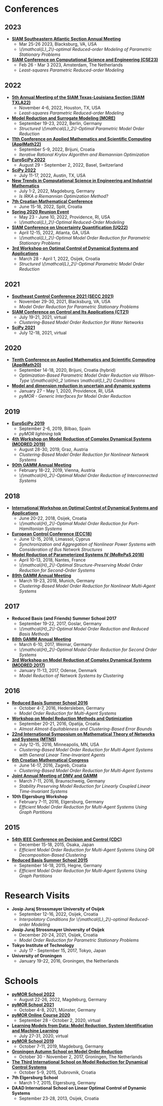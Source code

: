 <!--
.. title: Travels
.. slug: travels
.. date:
.. tags:
.. category:
.. link:
.. description:
.. type: text
-->

# Conferences

## 2023

- [**SIAM Southeastern Atlantic Section Annual Meeting**](https://conference.math.vt.edu/vt-siam-seas/index.html)
    - Mar 25-26 2023, Blacksburg, VA, USA
    - *\\(\mathcal{L}_2\\)-optimal Reduced-order Modeling of Parametric Stationary Problems*
- [**SIAM Conference on Computational Science and Engineering (CSE23)**](https://www.siam.org/conferences/cm/conference/cse23)
    - Feb 26 - Mar 3 2023, Amsterdam, The Netherlands
    - *Least-squares Parametric Reduced-order Modeling*

## 2022

- [**5th Annual Meeting of the SIAM Texas-Louisiana Section (SIAM TXLA22)**](https://www.math.uh.edu/siamtxla22/)
    - November 4-6, 2022, Houston, TX, USA
    - *Least-squares Parametric Reduced-order Modeling*
- [**Model Reduction and Surrogate Modeling (MORE)**](https://more.sciencesconf.org/)
    - September 19-23, 2022, Berlin, Germany
    - *Structured \\(\mathcal{L}_2\\)-Optimal Parametric Model Order Reduction*
- [**11th Conference on Applied Mathematics and Scientific Computing (ApplMath22)**](https://applmath.math.pmf.unizg.hr/2022/#/)
    - September 5-9, 2022, Brijuni, Croatia
    - *Iterative Rational Krylov Algorithm and Riemannian Optimization*
- [**EuroSciPy 2022**](https://www.euroscipy.org/2022/)
    - August 29 - September 2, 2022, Basel, Switzerland
- [**SciPy 2022**](https://www.scipy2022.scipy.org/)
    - July 11-17, 2022, Austin, TX, USA
- [**New Trends in Computational Science in Engineering and Industrial Mathematics**](https://indico3.mpi-magdeburg.mpg.de/event/6/)
    - July 1-2, 2022, Magdeburg, Germany
    - *Is IRKA a Riemannian Optimization Method?*
- [**7th Croatian Mathematical Conference**](https://www.pmfst.unist.hr/cromc2020/)
    - June 15-18, 2022, Split, Croatia
- [**Spring 2020 Reunion Event**](https://icerm.brown.edu/events/re-22-sp20/)
    - May 23 - June 10, 2022, Providence, RI, USA
    - *\\(\mathcal{L}_2\\)-Optimal Reduced-Order Modeling*
- [**SIAM Conference on Uncertainty Quantification (UQ22)**](https://www.siam.org/conferences/cm/conference/uq22)
    - April 12-15, 2022, Atlanta, GA, USA
    - *\\(\mathcal{L}_2\\)-Optimal Model Order Reduction for Parametric
      Stationary Problems*
- [**3rd Workshop on Optimal Control of Dynamical Systems and Applications**](http://vims.mathos.unios.hr/page-builder/workshop-daad-2022/)
    - March 28 - April 1, 2022, Osijek, Croatia
    - *Structured \\(\mathcal{L}_2\\)-Optimal Parametric Model Order Reduction*

## 2021

- [**Southeast Control Conference 2021 (SECC 2021)**](https://secc21.com/)
    - November 29-30, 2021, Blacksburg, VA, USA
    - *Model Order Reduction for Parametric Stationary Problems*
- [**SIAM Conference on Control and Its Applications (CT21)**](https://www.siam.org/conferences/cm/conference/ct21)
    - July 19-21, 2021, virtual
    - *Clustering-Based Model Order Reduction for Water Networks*
- [**SciPy 2021**](https://www.scipy2021.scipy.org/)
    - July 12-18, 2021, virtual

## 2020

- [**Tenth Conference on Applied Mathematics and Scientific Computing (ApplMath20)**](https://applmath.math.pmf.unizg.hr/2020/#/)
    - September 14-18, 2020, Brijuni, Croatia (hybrid)
    - *Optimization-Based Parametric Model Order Reduction via Wilson-Type
      \\(\mathcal{H}_2 \otimes \mathcal{L}_2\\) Conditions*
- [**Model and dimension reduction in uncertain and dynamic systems**](https://icerm.brown.edu/programs/sp-s20/)
    - January 27 - May 1, 2020, Providence, RI, USA
    - *pyMOR - Generic Interfaces for Model Order Reduction*

## 2019

- [**EuroSciPy 2019**](https://www.euroscipy.org/2019/)
    - September 2-6, 2019, Bilbao, Spain
    - *pyMOR lightning talk*
- [**4th Workshop on Model Reduction of Complex Dynamical Systems (MODRED 2019)**](https://imsc.uni-graz.at/modred2019/index.html)
    - August 28-30, 2019, Graz, Austria
    - *Clustering-Based Model Order Reduction for Nonlinear Network Systems*
- [**90th GAMM Annual Meeting**](https://jahrestagung.gamm-ev.de/year-2019/annual-meeting/)
    - February 18-22, 2019, Vienna, Austria
    - *\\(\mathcal{H}_2\\)-Optimal Model Order Reduction of Interconnected
      Systems*

## 2018

- [**International Workshop on Optimal Control of Dynamical Systems and Applications**](http://workshop.mathos.unios.hr/)
    - June 20-22, 2018, Osijek, Croatia
    - *\\(\mathcal{H}_2\\)-Optimal Model Order Reduction for Port-Hamiltonian Systems*
- [**European Control Conference (ECC18)**](https://ecc18.euca-ecc.org/)
    - June 12-15, 2018, Limassol, Cyprus
    - *Synchronization and Aggregation of Nonlinear Power Systems with
      Consideration of Bus Network Structures*
- [**Model Reduction of Parameterized Systems IV (MoRePaS 2018)**](https://morepas2018.sciencesconf.org/)
    - April 10-13, 2018, Nantes, France
    - *\\(\mathcal{H}_2\\)-Optimal Structure-Preserving Model Order Reduction
      for Second-Order Systems*
- [**89th GAMM Annual Meeting**](https://jahrestagung.gamm-ev.de/year-2018/annual-meeting/)
    - March 19-23, 2018, Munich, Germany
    - *Clustering-Based Model Order Reduction for Nonlinear Multi-Agent Systems*

## 2017

- **Reduced Basis (and Friends) Summer School 2017**
    - September 19-22, 2017, Goslar, Germany
    - *\\(\mathcal{H}_2\\)-Optimal Model Order Reduction and Reduced Basis
      Methods*
- [**88th GAMM Annual Meeting**](https://jahrestagung.gamm-ev.de/year-2017/annual-meeting/)
    - March 6-10, 2017, Weimar, Germany
    - *\\(\mathcal{H}_2\\)-Optimal Model Order Reduction for Second Order
      Systems*
- [**3rd Workshop on Model Reduction of Complex Dynamical Systems (MODRED 2017)**](https://www.mpi-magdeburg.mpg.de/csc/events/modred2017)
    - January 11-13, 2017, Odense, Denmark
    - *Model Reduction of Network Systems by Clustering*

## 2016

- [**Reduced Basis Summer School 2016**](https://www.mpi-magdeburg.mpg.de/csc/events/RBSS2016)
    - October 4-7, 2016, Hedersleben, Germany
    - *Model Order Reduction for Multi-Agent Systems*
- [**Workshop on Model Reduction Methods and Optimization**](https://www.mathos.unios.hr/index.php/443)
    - September 20-21, 2016, Opatija, Croatia
    - *Almost Almost-Equitableness and Clustering-Based Error Bounds*
- [**22nd International Symposium on Mathematical Theory of Networks and Systems (MTNS)**](https://sites.google.com/a/umn.edu/mtns-2016/)
    - July 12-15, 2016, Minneapolis, MN, USA
    - *Clustering-Based Model Order Reduction for Multi-Agent Systems with
      General Linear Time-Invariant Agents*
- [**6th Croatian Mathematical Congress**](https://web.math.pmf.unizg.hr/congress15/)
    - June 14-17, 2016, Zagreb, Croatia
    - *Clustering-Based Model Order Reduction for Multi-Agent Systems*
- [**Joint Annual Meeting of DMV and GAMM**](https://jahrestagung.gamm-ev.de/annual-meeting-2016/annual-meeting/)
    - March 7-11, 2016, Braunschweig, Germany
    - *Stability Preserving Model Reduction for Linearly Coupled Linear
      Time-Invariant Systems*
- **10th Elgersburg Workshop**
    - February 7-11, 2016, Elgersburg, Germany
    - *Efficient Model Order Reduction for Multi-Agent Systems Using Graph
      Partitions*

## 2015

- [**54th IEEE Conference on Decision and Control (CDC)**](http://cdc2015.ieeecss.org/)
    - December 15-18, 2015, Osaka, Japan
    - *Efficient Model Order Reduction for Multi-Agent Systems Using QR
      Decomposition-Based Clustering*
- [**Reduced Basis Summer School 2015**](http://www.math.uni-konstanz.de/numerik/pod/rbss_2015/)
    - September 14-18, 2015, Hegne, Germany
    - *Efficient Model Order Reduction for Multi-Agent Systems Using Graph
      Partitions*

# Research Visits

- **Josip Juraj Strossmayer University of Osijek**
    - September 12-16, 2022, Osijek, Croatia
    - *Interpolatory Conditions for \\(\mathcal{L}_2\\)-optimal Reduced-order Modeling*
- **Josip Juraj Strossmayer University of Osijek**
    - December 20-24, 2021, Osijek, Croatia
    - *Model Order Reduction for Parametric Stationary Problems*
- **Tokyo Institute of Technology**
    - July 17 - September 15, 2017, Tokyo, Japan
- **University of Groningen**
    - January 19-22, 2016, Groningen, the Netherlands

# Schools

- [**pyMOR School 2022**](https://2022.school.pymor.org/)
    - August 22-26, 2022, Magdeburg, Germany
- [**pyMOR School 2021**](https://2021.school.pymor.org/)
    - October 4-8, 2021, Münster, Germany
- [**pyMOR Online Course 2020**](https://2020.school.pymor.org/)
    - September 28 - October 2, 2020, virtual
- [**Learning Models from Data: Model Reduction, System Identification and Machine Learning**](https://www.mpi-magdeburg.mpg.de/csc/events/samm20)
    - July 27-31, 2020, virtual
- [**pyMOR School 2019**](https://2019.school.pymor.org/)
    - October 7-11, 2019, Magdeburg, Germany
- [**Groningen Autumn School on Model Order Reduction**](https://www.math.rug.nl/gcsc/morschool.html)
    - October 30 - November 2, 2017, Groningen, The Netherlands
- [**The Third International School on Model Reduction for Dynamical Control Systems**](https://www.mathos.unios.hr/index.php/2013-02-04-11-13-11/2-uncategorised/351-international-school)
    - October 5-9, 2015, Dubrovnik, Croatia
- **7th Elgersburg School**
    - March 1-7, 2015, Elgersburg, Germany
- **DAAD International School on Linear Optimal Control of Dynamic Systems**
    - September 23-28, 2013, Osijek, Croatia
